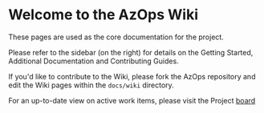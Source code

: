 # Welcome to the AzOps Wiki

These pages are used as the core documentation for the project.

Please refer to the sidebar (on the right) for details on the Getting Started, Additional Documentation and Contributing Guides.

If you'd like to contribute to the Wiki, please fork the AzOps repository and edit the Wiki pages within the `docs/wiki` directory.

For an up-to-date view on active work items, please visit the Project [board](https://github.com/Azure/AzOps/projects/2)
